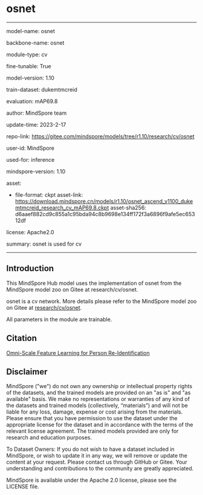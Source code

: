 # osnet

---

model-name: osnet

backbone-name: osnet

module-type: cv

fine-tunable: True

model-version: 1.10

train-dataset: dukemtmcreid

evaluation: mAP69.8

author: MindSpore team

update-time: 2023-2-17

repo-link: <https://gitee.com/mindspore/models/tree/r1.10/research/cv/osnet>

user-id: MindSpore

used-for: inference

mindspore-version: 1.10

asset:

-
    file-format: ckpt
    asset-link: <https://download.mindspore.cn/models/r1.10/osnet_ascend_v1100_dukemtmcreid_research_cv_mAP69.8.ckpt>
    asset-sha256: d6aaef882cd9c855a1c95bda94c8b9698e134ff172f3a6896f9afe5ec65312df

license: Apache2.0

summary: osnet is used for cv

---

## Introduction

This MindSpore Hub model uses the implementation of osnet from the MindSpore model zoo on Gitee at research/cv/osnet.

osnet is a cv network. More details please refer to the MindSpore model zoo on Gitee at [research/cv/osnet](https://gitee.com/mindspore/models/blob/r1.10/research/cv/osnet/README.md).

All parameters in the module are trainable.

## Citation

[Omni-Scale Feature Learning for Person Re-Identification](https://arxiv.org/pdf/1905.00953.pdf)

## Disclaimer

MindSpore ("we") do not own any ownership or intellectual property rights of the datasets, and the trained models are provided on an "as is" and "as available" basis. We make no representations or warranties of any kind of the datasets and trained models (collectively, “materials”) and will not be liable for any loss, damage, expense or cost arising from the materials. Please ensure that you have permission to use the dataset under the appropriate license for the dataset and in accordance with the terms of the relevant license agreement. The trained models provided are only for research and education purposes.

To Dataset Owners: If you do not wish to have a dataset included in MindSpore, or wish to update it in any way, we will remove or update the content at your request. Please contact us through GitHub or Gitee. Your understanding and contributions to the community are greatly appreciated.

MindSpore is available under the Apache 2.0 license, please see the LICENSE file.
